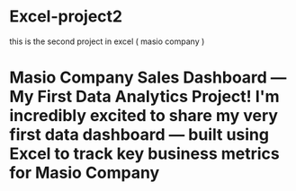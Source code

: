 # Excel-project2
this is the second project in excel ( masio company )
<h1>     Masio Company Sales Dashboard — My First Data Analytics Project!
I'm incredibly excited to share my very first data dashboard — built using Excel to track key business metrics for Masio Company </h1>
